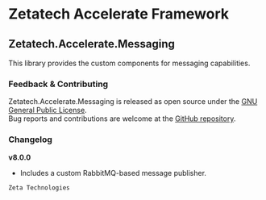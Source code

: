 # Zetatech Accelerate Framework
## Zetatech.Accelerate.Messaging
This library provides the custom components for messaging capabilities.  
### Feedback & Contributing
Zetatech.Accelerate.Messaging is released as open source under the [GNU General Public License](./license).  
Bug reports and contributions are welcome at the [GitHub repository](https://github.com/josemaria-toro/accelerate.git).  
### Changelog
**v8.0.0**  
- Includes a custom RabbitMQ-based message publisher.

```
Zeta Technologies
```